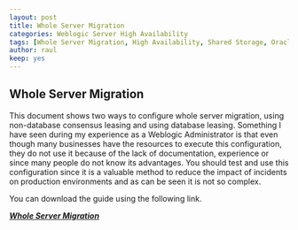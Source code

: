 ```yaml
---
layout: post
title: Whole Server Migration
categories: Weblogic Server High Availability
tags: [Whole Server Migration, High Availability, Shared Storage, Oracle Database, Leasing]
author: raul
keep: yes
---
```


## Whole Server Migration ##

This document shows two ways to configure whole server migration, using non-database consensus leasing and using database leasing. Something I have seen during my experience as a Weblogic Administrator is that even though many businesses have the resources to execute this configuration, they do not use it because of the lack of documentation, experience or since many people do not know its advantages.
You should test and use this configuration since it is a valuable method to reduce the impact of incidents on production environments and as can be seen it is not so complex.

You can download the guide using the following link.

[***Whole Server Migration***](/files/guides/WholeServerMigration_V1.1.pdf)
